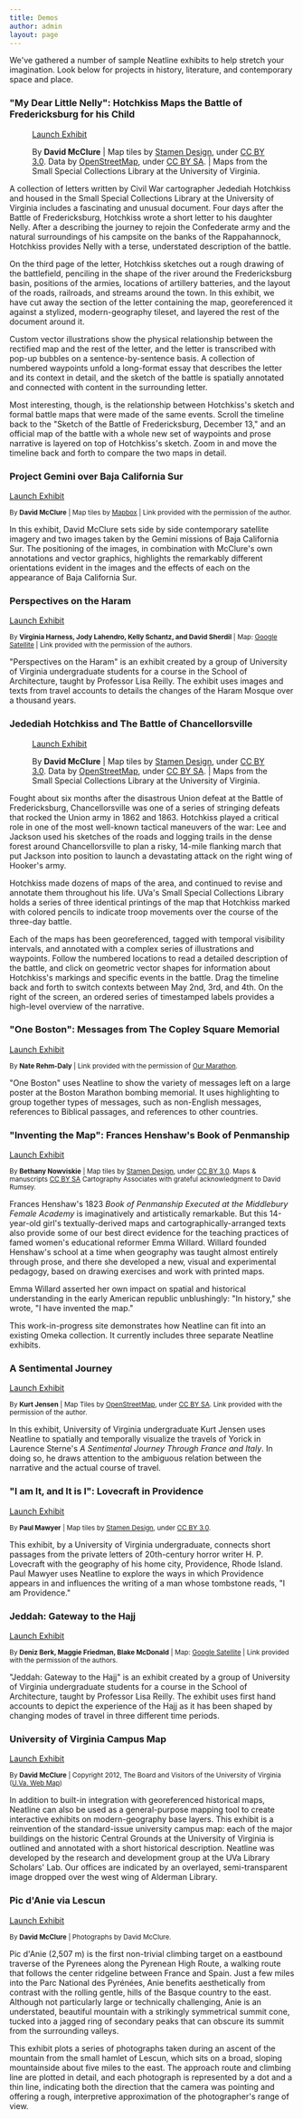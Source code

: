 ```yaml
---
title: Demos
author: admin
layout: page
---
```

We've gathered a number of sample Neatline exhibits to help stretch your imagination. Look below for projects in history, literature, and contemporary space and place.

<div class="exhibit">
<h3>"My Dear Little Nelly": Hotchkiss Maps the Battle of Fredericksburg for his Child</h3>
<figure>
<a href="http://hotchkiss.neatline.org/neatline-exhibits/show/my-dear-little-nelly/fullscreen" target="_blank" class="splash-link">
  <div class="splash nelly">
    <div class="launch-overlay">
      <div class="launch-button">Launch Exhibit</div>
    </div>
  </div>
</a>
<figcaption><p>By <strong>David McClure</strong> | Map tiles by <a href="http://stamen.com">Stamen Design</a>, under <a href="http://creativecommons.org/licenses/by/3.0">CC BY 3.0</a>. Data by <a href="http://openstreetmap.org">OpenStreetMap</a>, under <a href="http://creativecommons.org/licenses/by-sa/3.0">CC BY SA</a>. | Maps from the Small Special Collections Library at the University of Virginia.</p></figcaption>
</figure>

<p>A collection of letters written by Civil War cartographer Jedediah Hotchkiss and housed in the Small Special Collections Library at the University of Virginia includes a fascinating and unusual document. Four days after the Battle of Fredericksburg, Hotchkiss wrote a short letter to his daughter Nelly. After a describing the journey to rejoin the Confederate army and the natural surroundings of his campsite on the banks of the Rappahannock, Hotchkiss provides Nelly with a terse, understated description of the battle.</p>
<p>On the third page of the letter, Hotchkiss sketches out a rough drawing of the battlefield, penciling in the shape of the river around the Fredericksburg basin, positions of the armies, locations of artillery batteries, and the layout of the roads, railroads, and streams around the town. In this exhibit, we have cut away the section of the letter containing the map, georeferenced it against a stylized, modern-geography tileset, and layered the rest of the document around it.</p>
<p>Custom vector illustrations show the physical relationship between the rectified map and the rest of the letter, and the letter is transcribed with pop-up bubbles on a sentence-by-sentence basis. A collection of numbered waypoints unfold a long-format essay that describes the letter and its context in detail, and the sketch of the battle is spatially annotated and connected with content in the surrounding letter.</p>
<p>Most interesting, though, is the relationship between Hotchkiss's sketch and formal battle maps that were made of the same events. Scroll the timeline back to the "Sketch of the Battle of Fredericksburg, December 13," and an official map of the battle with a whole new set of waypoints and prose narrative is layered on top of Hotchkiss's sketch. Zoom in and move the timeline back and forth to compare the two maps in detail.</p>
</div>

<div class="exhibit">
<h3>Project Gemini over Baja California Sur</h3>
<a href="http://neatline.dclure.org/neatline/show/gemini-over-baja-california" target="_blank" class="splash-link">
  <div class="splash gemini">
    <div class="launch-overlay">
      <div class="launch-button">Launch Exhibit</div>
    </div>
  </div>
</a>

<small>By <strong>David McClure</strong> | Map tiles by <a href="https://www.mapbox.com/about/maps/">Mapbox</a> | Link provided with the permission of the author.</small>

<p>In this exhibit, David McClure sets side by side contemporary satellite imagery and two images taken by the Gemini missions of Baja California Sur. The positioning of the images, in combination with McClure's own annotations and vector graphics, highlights the remarkably different orientations evident in the images and the effects of each on the appearance of Baja California Sur.</p>
</div>

<div class="exhibit">
<h3>Perspectives on the Haram</h3>
<a href="http://ibnjubayr.neatline-uva.org/neatline/fullscreen/perspectives-on-the-haram" target="_blank" class="splash-link">
  <div class="splash haram">
    <div class="launch-overlay">
      <div class="launch-button">Launch Exhibit</div>
    </div>
  </div>
</a>

<small>By <strong>Virginia Harness, Jody Lahendro, Kelly Schantz, and David Sherdil</strong> | Map: <a href="http://www.google.com/maps/about/">Google Satellite</a> | Link provided with the permission of the authors.</small>

<p>"Perspectives on the Haram" is an exhibit created by a group of University of Virginia undergraduate students for a course in the School of Architecture, taught by Professor Lisa Reilly. The exhibit uses images and texts from travel accounts to details the changes of the Haram Mosque over a thousand years.</p>
</div>

<div class="exhibit">
<h3>Jedediah Hotchkiss and The Battle of Chancellorsville</h3>
<figure>
<a href="http://hotchkiss.neatline.org/neatline-exhibits/show/battle-of-chancellorsville/fullscreen" target="_blank" class="splash-link">
  <div class="splash hotchkiss">
    <div class="launch-overlay">
      <div class="launch-button">Launch Exhibit</div>
    </div>
  </div>
</a>

<figcaption><p>By <strong>David McClure</strong> | Map tiles by <a href="http://stamen.com">Stamen Design</a>, under <a href="http://creativecommons.org/licenses/by/3.0">CC BY 3.0</a>. Data by <a href="http://openstreetmap.org">OpenStreetMap</a>, under <a href="http://creativecommons.org/licenses/by-sa/3.0">CC BY SA</a>. | Maps from the Small Special Collections Library at the University of Virginia.</p></figcaption>
</figure>

<p>Fought about six months after the disastrous Union defeat at the Battle of Fredericksburg, Chancellorsville was one of a series of stringing defeats that rocked the Union army in 1862 and 1863. Hotchkiss played a critical role in one of the most well-known tactical maneuvers of the war: Lee and Jackson used his sketches of the roads and logging trails in the dense forest around Chancellorsville to plan a risky, 14-mile flanking march that put Jackson into position to launch a devastating attack on the right wing of Hooker's army.</p>
<p>Hotchkiss made dozens of maps of the area, and continued to revise and annotate them throughout his life. UVa's Small Special Collections Library holds a series of three identical printings of the map that Hotchkiss marked with colored pencils to indicate troop movements over the course of the three-day battle.</p>
<p>Each of the maps has been georeferenced, tagged with temporal visibility intervals, and annotated with a complex series of illustrations and waypoints. Follow the numbered locations to read a detailed description of the battle, and click on geometric vector shapes for information about Hotchkiss's markings and specific events in the battle. Drag the timeline back and forth to switch contexts between May 2nd, 3rd, and 4th. On the right of the screen, an ordered series of timestamped labels provides a high-level overview of the narrative.</p>
</div>

<div class="exhibit">
<h3>"One Boston": Messages from The Copley Square Memorial</h3>
<a href="http://marathon.neu.edu/neatline/show/one-fund-poster" target="_blank" class="splash-link">
  <div class="splash boston">
    <div class="launch-overlay">
      <div class="launch-button">Launch Exhibit</div>
    </div>
  </div>
</a>

<small>By <strong>Nate Rehm-Daly</strong> | Link provided with the permission of <a href="http://marathon.neu.edu/">Our Marathon</a>.</small>

<p>"One Boston" uses Neatline to show the variety of messages left on a large poster at the Boston Marathon bombing memorial. It uses highlighting to group together types of messages, such as non-English messages, references to Biblical passages, and references to other countries.</p>
</div>

<div class="exhibit">
<h3>"Inventing the Map": Frances Henshaw's Book of Penmanship</h3>
<a href="http://henshaw.neatline.org/" target="_blank" class="splash-link">
  <div class="splash henshaw">
    <div class="launch-overlay">
      <div class="launch-button">Launch Exhibit</div>
    </div>
  </div>
</a>

<small>By <strong>Bethany Nowviskie</strong> | Map tiles by <a href="http://stamen.com">Stamen Design</a>, under <a href="http://creativecommons.org/licenses/by/3.0">CC BY 3.0</a>. Maps & manuscripts <a href="http://creativecommons.org/licenses/by-sa/3.0">CC BY SA</a> Cartography Associates with grateful acknowledgment to David Rumsey.</small>

<p>Frances Henshaw's 1823 <em>Book of Penmanship Executed at the Middlebury Female Academy</em> is imaginatively and artistically remarkable. But this 14-year-old girl's textually-derived maps and cartographically-arranged texts also provide some of our best direct evidence for the teaching practices of famed women's educational reformer Emma Willard. Willard founded Henshaw's school at a time when geography was taught almost entirely through prose, and there she developed a new, visual and experimental pedagogy, based on drawing exercises and work with printed maps.</p><p>Emma Willard asserted her own impact on spatial and historical understanding in the early American republic unblushingly: "In history," she wrote, "I have invented the map."</p>
<p>This work-in-progress site demonstrates how Neatline can fit into an existing Omeka collection. It currently includes three separate Neatline exhibits.</p>
</div>

<div class="exhibit">
<h3>A Sentimental Journey</h3>
<a href="http://enec3120.neatline-uva.org/neatline/show/a-sentimental-journey" target="_blank" class="splash-link">
  <div class="splash sentimental">
    <div class="launch-overlay">
      <div class="launch-button">Launch Exhibit</div>
    </div>
  </div>
</a>

<small>By <strong>Kurt Jensen</strong> | Map Tiles by <a href="http://openstreetmap.org">OpenStreetMap</a>, under <a href="http://creativecommons.org/licenses/by-sa/3.0">CC BY SA</a>. Link provided with the permission of the author.</small>

<p>In this exhibit, University of Virginia undergraduate Kurt Jensen uses Neatline to spatially and temporally visualize the travels of Yorick in Laurence Sterne's <i>A Sentimental Journey Through France and Italy</i>. In doing so, he draws attention to the ambiguous relation between the narrative and the actual course of travel. </p>
</div>

<div class="exhibit">
<h3>"I am It, and It is I": Lovecraft in Providence</h3>
<a href="http://lovecraft.neatline.org/neatline-exhibits/show/lovecraft-in-providence/fullscreen" target="_blank" class="splash-link">
  <div class="splash lovecraft">
    <div class="launch-overlay">
      <div class="launch-button">Launch Exhibit</div>
    </div>
  </div>
</a>

<small>By <strong>Paul Mawyer</strong> | Map tiles by <a href="http://stamen.com">Stamen Design</a>, under <a href="http://creativecommons.org/licenses/by/3.0">CC BY 3.0</a>.</small>

<p>This exhibit, by a University of Virginia undergraduate, connects short passages from the private letters of 20th-century horror writer H. P. Lovecraft with the geography of his home city, Providence, Rhode Island. Paul Mawyer uses Neatline to explore the ways in which Providence appears in and influences the writing of a man whose tombstone reads, "I am Providence."</p>
</div>

<div class="exhibit">
<h3>Jeddah: Gateway to the Hajj</h3>
<a href="http://ibnjubayr.neatline-uva.org/jeddah-transportation-introduction" target="_blank" class="splash-link">
  <div class="splash transportation">
    <div class="launch-overlay">
      <div class="launch-button">Launch Exhibit</div>
    </div>
  </div>
</a>

<small>By <strong>Deniz Berk, Maggie Friedman, Blake McDonald</strong> | Map: <a href="http://www.google.com/maps/about/">Google Satellite</a> | Link provided with the permission of the authors.</small>

<p>"Jeddah: Gateway to the Hajj" is an exhibit created by a group of University of Virginia undergraduate students for a course in the School of Architecture, taught by Professor Lisa Reilly. The exhibit uses first hand accounts to depict the experience of the Hajj as it has been shaped by changing modes of travel in three different time periods.</p>

<div class="exhibit">
<h3>University of Virginia Campus Map</h3>
<a href="http://sandbox.neatline.org/webservice/david/university-of-virginia-campus" target="_blank" class="splash-link">
  <div class="splash uva">
    <div class="launch-overlay">
      <div class="launch-button">Launch Exhibit</div>
    </div>
  </div>
</a>

<small>By <strong>David McClure</strong> | Copyright 2012, The Board and Visitors of the University of Virginia (<a href="http://www.virginia.edu/webmap/">U.Va. Web Map</a>)</small>

<p>In addition to built-in integration with georeferenced historical maps, Neatline can also be used as a general-purpose mapping tool to create interactive exhibits on modern-geography base layers. This exhibit is a reinvention of the standard-issue university campus map: each of the major buildings on the historic Central Grounds at the University of Virginia is outlined and annotated with a short historical description. Neatline was developed by the research and development group at the UVa Library Scholars' Lab. Our offices are indicated by an overlayed, semi-transparent image dropped over the west wing of Alderman Library.</p>
</div>

<div class="exhibit">
<h3>Pic d'Anie via Lescun</h3>
<a href="http://sandbox.neatline.org/webservice/david/climbing-pic-danie" target="_blank" class="splash-link">
  <div class="splash anie">
    <div class="launch-overlay">
      <div class="launch-button">Launch Exhibit</div>
    </div>
  </div>
</a>

<small>By <strong>David McClure</strong> | Photographs by David McClure.</small>

<p>Pic d'Anie (2,507 m) is the first non-trivial climbing target on a eastbound traverse of the Pyrenees along the Pyrenean High Route, a walking route that follows the center ridgeline between France and Spain. Just a few miles into the Parc National des Pyrénées, Anie benefits aesthetically from contrast with the rolling gentle, hills of the Basque country to the east. Although not particularly large or technically challenging, Anie is an understated, beautiful mountain with a strikingly symmetrical summit cone, tucked into a jagged ring of secondary peaks that can obscure its summit from the surrounding valleys.</p>
<p>This exhibit plots a series of photographs taken during an ascent of the mountain from the small hamlet of Lescun, which sits on a broad, sloping mountainside about five miles to the east. The approach route and climbing line are plotted in detail, and each photograph is represented by a dot and a thin line, indicating both the direction that the camera was pointing and offering a rough, interpretive approximation of the photographer's range of view.</p>
</div>
